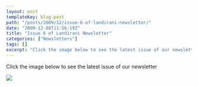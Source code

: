 ```yaml
---
layout: post
templateKey: blog-post
path: "/posts/2009/12/issue-6-of-landirani-newsletter/"
date: "2009-12-08T11:56:19Z"
title: "Issue 6 of Landirani Newsletter"
categories: ["Newsletters"]
tags: []
excerpt: "Click the image below to see the latest issue of our newsletter"
---
```


Click the image below to see the latest issue of our newsletter

[![](http://www.landirani.org/image_library/news/full_size/4b1e69d01484eissue_6_newsletter.jpg)](/pdfs/newsletters/Newsletter_issue_6.pdf)
